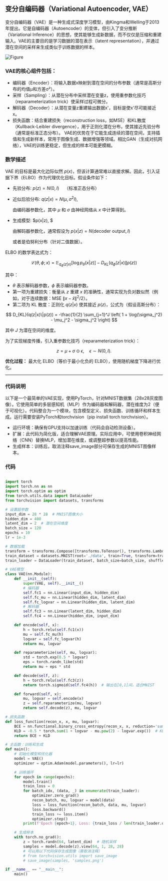 ## 变分自编码器（Variational Autoencoder, VAE）
变分自编码器（VAE）是一种生成式深度学习模型，由Kingma和Welling于2013年提出。它是自编码器（Autoencoder）的变体，但引入了变分推断（Variational Inference）的思想，使其能够生成新数据，而不仅仅是压缩和重建输入。VAE的主要目的是学习数据的潜在表示（latent representation），并通过潜在空间的采样来生成类似于训练数据的样本。

![Figure](https://github.com/user-attachments/assets/d8b5e82e-5b83-41d9-8b3c-521a3aeeb38e)  
  
### VAE的核心组件包括：
- 编码器（Encoder）：将输入数据x映射到潜在空间的分布参数（通常是高斯分布的均值μ和方差σ²）。
- 采样（Sampling）：从潜在分布中采样潜在变量z，使用重参数化技巧（reparameterization trick）使采样过程可微分。
- 解码器（Decoder）：从潜在变量z重建输出数据x'，目标是使x'尽可能接近x。
- 损失函数：结合重建损失（reconstruction loss，如MSE）和KL散度（Kullback-Leibler divergence），用于正则化潜在分布，使其接近先验分布（通常是标准正态分布）。
VAE的优势在于它能生成连续的潜在空间，支持插值和生成新样本，常用于图像生成、数据增强等领域。相比GAN（生成对抗网络），VAE的训练更稳定，但生成的样本可能更模糊。

### 数学描述

VAE 的目标是最大化边际似然 $p(x)$，但该计算通常难以直接求解。因此，引入证据下界（ELBO）作为代理优化目标。假设条件如下：

* 先验分布:  $p(z) = N(0, I) \quad \text{（标准正态分布）}$

* 近似后验分布: $q(z|x) = N(\mu, \sigma^2 I),$  

  由编码器参数化，其中 $\mu$ 和 $\sigma$ 由神经网络从 $x$ 中计算得到。

* 生成模型: $p(x|z), $

  由解码器参数化，通常假设为 $p(x|z) = N(\text{decoder output}, I)$  

  或者是伯努利分布（针对二值数据）。


ELBO 的数学表达式为： 

$$
\mathcal{L}(\theta, \phi; x) = \mathbb{E}_ {q_\phi(z|x)} [\log p_\theta(x|z)] - D_{KL}(q_\phi(z|x)\|p(z))
$$

其中：

* $\theta$ 表示解码器参数，$\phi$ 表示编码器参数。  
* 第一项为重建损失：衡量从 $z$ 重建 $x$ 的准确性，通常实现为负对数似然（例如，对于连续数据：MSE $\|x - \hat{x}\|^2 / 2$）。  
* 第二项为 KL 散度：正则化 $q(z|x)$ 使其接近 $p(z)$，公式为（假设高斯分布）：  

$$
D_{KL}(q(z|x)\|p(z)) = -\frac{1}{2} \sum_{j=1}^J \left( 1 + \log(\sigma_j^2) - \mu_j^2 - \sigma_j^2 \right)
$$

其中 $J$ 为潜在空间的维度。  



为了实现梯度传播，引入重参数化技巧（reparameterization trick）：  

$$
z = \mu + \sigma \odot \epsilon, \quad \epsilon \sim N(0, I).
$$



**优化过程：** 最大化 ELBO（等价于最小化负的 ELBO），使用随机梯度下降进行优化。

---

### 代码说明
以下是一个最简单的VAE实现，使用PyTorch，针对MNIST数据集（28x28灰度图像）。它使用简单的多层感知机（MLP）作为编码器和解码器，潜在维度为2（便于可视化）。代码整合为一个模块，包含模型定义、损失函数、训练循环和样本生成。运行需要安装PyTorch和torchvision（pip install torch torchvision）。  
- 运行环境：确保有GPU支持以加速训练（代码会自动检测设备）。
- 扩展：此代码为简化版，适合理解VAE原理。实际应用中，可使用卷积神经网络（CNN）替换MLP，增加潜在维度，或调整超参数以提高性能。
- 生成样本：训练后，取消注释save_image部分可保存生成的MNIST图像样本。

### 代码
```python

import torch
import torch.nn as nn
import torch.optim as optim
from torch.utils.data import DataLoader
from torchvision import datasets, transforms

# 设置超参数
input_dim = 28 * 28  # MNIST图像大小
hidden_dim = 400
latent_dim = 2  # 潜在空间维度
batch_size = 128
epochs = 10
lr = 1e-3

# 数据加载
transform = transforms.Compose([transforms.ToTensor(), transforms.Lambda(lambda x: x.view(-1))])
train_dataset = datasets.MNIST(root='./data', train=True, transform=transform, download=True)
train_loader = DataLoader(train_dataset, batch_size=batch_size, shuffle=True)

# VAE模型
class VAE(nn.Module):
    def __init__(self):
        super(VAE, self).__init__()
        # 编码器
        self.fc1 = nn.Linear(input_dim, hidden_dim)
        self.fc_mu = nn.Linear(hidden_dim, latent_dim)
        self.fc_logvar = nn.Linear(hidden_dim, latent_dim)
        # 解码器
        self.fc3 = nn.Linear(latent_dim, hidden_dim)
        self.fc4 = nn.Linear(hidden_dim, input_dim)

    def encode(self, x):
        h = torch.relu(self.fc1(x))
        mu = self.fc_mu(h)
        logvar = self.fc_logvar(h)
        return mu, logvar

    def reparameterize(self, mu, logvar):
        std = torch.exp(0.5 * logvar)
        eps = torch.randn_like(std)
        return mu + eps * std

    def decode(self, z):
        h = torch.relu(self.fc3(z))
        return torch.sigmoid(self.fc4(h))  # 输出在[0,1]间，适合MNIST

    def forward(self, x):
        mu, logvar = self.encode(x)
        z = self.reparameterize(mu, logvar)
        return self.decode(z), mu, logvar

# 损失函数
def loss_function(recon_x, x, mu, logvar):
    BCE = nn.functional.binary_cross_entropy(recon_x, x, reduction='sum')  # 重建损失
    KLD = -0.5 * torch.sum(1 + logvar - mu.pow(2) - logvar.exp())  # KL散度
    return BCE + KLD

# 主函数：训练和生成
def main():
    # 初始化模型和优化器
    model = VAE()
    optimizer = optim.Adam(model.parameters(), lr=lr)

    # 训练循环
    for epoch in range(epochs):
        model.train()
        train_loss = 0
        for batch_idx, (data, _) in enumerate(train_loader):
            optimizer.zero_grad()
            recon_batch, mu, logvar = model(data)
            loss = loss_function(recon_batch, data, mu, logvar)
            loss.backward()
            train_loss += loss.item()
            optimizer.step()
        print(f'Epoch {epoch+1}, Loss: {train_loss / len(train_loader.dataset):.4f}')

    # 生成样本
    with torch.no_grad():
        z = torch.randn(64, latent_dim)  # 随机采样
        samples = model.decode(z).view(64, 1, 28, 28)
        # 可以用以下代码保存生成图像（需取消注释）
        # from torchvision.utils import save_image
        # save_image(samples, 'samples.png')

if __name__ == "__main__":
    main()
```
